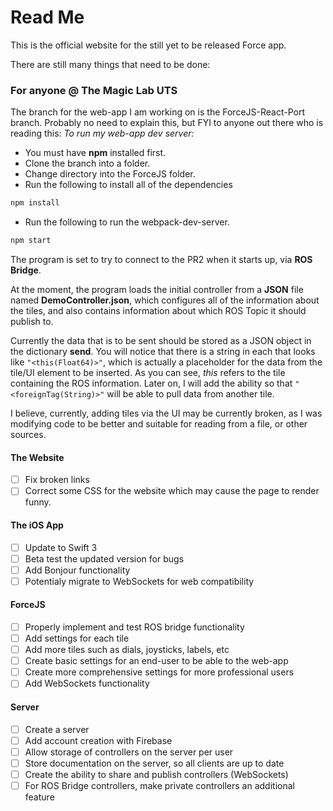 # Read Me

This is the official website for the still yet to be released Force app.

There are still many things that need to be done:

### For anyone @ The Magic Lab UTS
The branch for the web-app I am working on is the ForceJS-React-Port branch.
Probably no need to explain this, but FYI to anyone out there who is reading this:
*To run my web-app dev server:*
- You must have **npm** installed first.
- Clone the branch into a folder.
- Change directory into the ForceJS folder.
- Run the following to install all of the dependencies
```bash
npm install
```
- Run the following to run the webpack-dev-server.
```bash
npm start
```
The program is set to try to connect to the PR2 when it starts up, via **ROS Bridge**.

At the moment, the program loads the initial controller from a **JSON** file named **DemoController.json**, which configures all of the information about the tiles, and also contains information about which ROS Topic it should publish to.

Currently the data that is to be sent should be stored as a JSON object in the dictionary **send**. You will notice that there is a string in each that looks like ```"<this(Float64)>"```, which is actually a placeholder for the data from the tile/UI element to be inserted.
As you can see, *this* refers to the tile containing the ROS information.
Later on, I will add the ability so that ```"<foreignTag(String)>"``` will be able to pull data from another tile.

I believe, currently, adding tiles via the UI may be currently broken, as I was modifying code to be better and suitable for reading from a file, or other sources.

#### The Website
- [ ] Fix broken links
- [ ] Correct some CSS for the website which may cause the page to render funny.

#### The iOS App
- [ ] Update to Swift 3
- [ ] Beta test the updated version for bugs
- [ ] Add Bonjour functionality
- [ ] Potentialy migrate to WebSockets for web compatibility

#### ForceJS
- [ ] Properly implement and test ROS bridge functionality
- [ ] Add settings for each tile
- [ ] Add more tiles such as dials, joysticks, labels, etc
- [ ] Create basic settings for an end-user to be able to the web-app
- [ ] Create more comprehensive settings for more professional users
- [ ] Add WebSockets functionality

#### Server
- [ ] Create a server
- [ ] Add account creation with Firebase
- [ ] Allow storage of controllers on the server per user
- [ ] Store documentation on the server, so all clients are up to date
- [ ] Create the ability to share and publish controllers (WebSockets)
- [ ] For ROS Bridge controllers, make private controllers an additional feature
